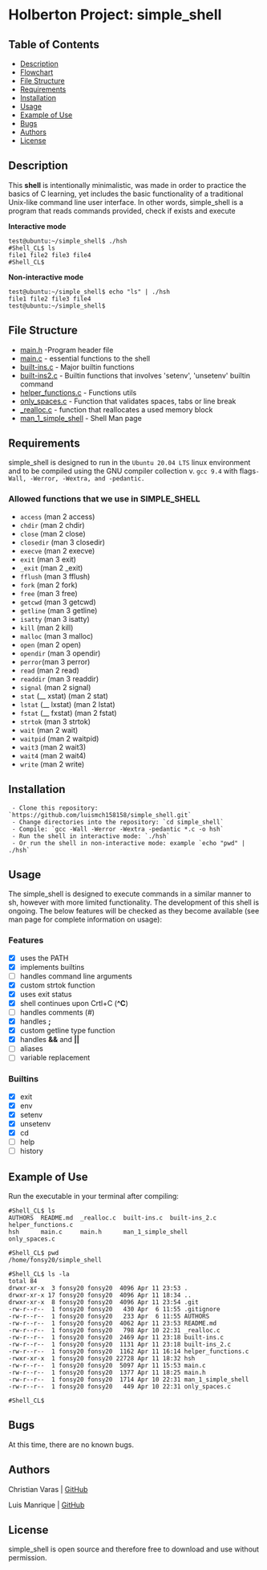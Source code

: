 # Holberton Project: simple_shell


## Table of Contents
* [Description](#description)
* [Flowchart](#flowchart)
* [File Structure](#file-structure)
* [Requirements](#requirements)
* [Installation](#installation)
* [Usage](#usage)
* [Example of Use](#example-of-use)
* [Bugs](#bugs)
* [Authors](#authors)
* [License](#license)
## Description

This **shell** is intentionally minimalistic, was made in order to practice the basics of C learning, yet includes the basic functionality of a traditional Unix-like command line user interface.
In other words, simple_shell is a program that reads commands provided, check if exists and execute

**Interactive mode**

    test@ubuntu:~/simple_shell$ ./hsh
    #Shell_CL$ ls
    file1 file2 file3 file4
    #Shell_CL$

**Non-interactive mode**

    test@ubuntu:~/simple_shell$ echo "ls" | ./hsh
    file1 file2 file3 file4
    test@ubuntu:~/simple_shell$

## File Structure
* [main.h](main.h) -Program header file
* [main.c](main.c) - essential functions to the shell
* [built-ins.c](built-ins.c) - Major builtin functions
* [built-ins2.c](built-ins2.c) - Builtin functions that involves 'setenv', 'unsetenv'  builtin command
* [helper_functions.c](helper_functions.c) - Functions utils
* [only_spaces.c](only_spaces.c) - Function that validates spaces, tabs or line break
* [_realloc.c](_realloc.c) - function that reallocates a used memory block
* [man_1_simple_shell](man_1_simple_shell) -  Shell Man page

## Requirements

simple_shell is designed to run in the `Ubuntu 20.04 LTS` linux environment and to be compiled using the GNU compiler collection v. `gcc 9.4` with flags`-Wall, -Werror, -Wextra, and -pedantic.`

### Allowed functions that we use in SIMPLE_SHELL
* `access` (man 2 access)
* `chdir` (man 2 chdir)
* `close` (man 2 close)
* `closedir` (man 3 closedir)
* `execve` (man 2 execve)
* `exit` (man 3 exit)
* `_exit` (man 2 _exit)
* `fflush` (man 3 fflush)
* `fork` (man 2 fork)
* `free` (man 3 free)
* `getcwd` (man 3 getcwd)
* `getline` (man 3 getline)
* `isatty` (man 3 isatty)
* `kill` (man 2 kill)
* `malloc` (man 3 malloc)
* `open` (man 2 open)
* `opendir` (man 3 opendir)
* `perror`(man 3 perror)
* `read` (man 2 read)
* `readdir` (man 3 readdir)
* `signal` (man 2 signal)
* `stat` (__ xstat) (man 2 stat)
* `lstat` (__ lxstat) (man 2 lstat)
* `fstat` (__ fxstat) (man 2 fstat)
* `strtok` (man 3 strtok)
* `wait` (man 2 wait)
* `waitpid` (man 2 waitpid)
* `wait3` (man 2 wait3)
* `wait4` (man 2 wait4)
* `write` (man 2 write)

## Installation

	 - Clone this repository: `https://github.com/luismch158158/simple_shell.git`
	 - Change directories into the repository: `cd simple_shell`
	 - Compile: `gcc -Wall -Werror -Wextra -pedantic *.c -o hsh`
	 - Run the shell in interactive mode: `./hsh`
	 - Or run the shell in non-interactive mode: example `echo "pwd" | ./hsh`

## Usage

The simple_shell is designed to execute commands in a similar manner to sh, however with more limited functionality. The development of this shell is ongoing. The below features will be checked as they become available (see man page for complete information on usage):
### Features
- [x] uses the PATH
- [x] implements builtins
- [ ] handles command line arguments
- [x] custom strtok function
- [x] uses exit status
- [x] shell continues upon Crtl+C (**^C**)
- [ ] handles comments (#)
- [x] handles **;**
- [x] custom getline type function
- [x] handles **&&** and **||**
- [ ] aliases
- [ ] variable replacement

### Builtins

- [x] exit
- [x] env
- [x] setenv
- [x] unsetenv
- [x] cd
- [ ] help
- [ ] history

## Example of Use
Run the executable in your terminal after compiling:
```
#Shell_CL$ ls
AUTHORS  README.md  _realloc.c  built-ins.c  built-ins_2.c  helper_functions.c
hsh  	 main.c     main.h  	man_1_simple_shell  	    only_spaces.c

#Shell_CL$ pwd
/home/fonsy20/simple_shell
```

```
#Shell_CL$ ls -la
total 84
drwxr-xr-x  3 fonsy20 fonsy20  4096 Apr 11 23:53 .
drwxr-xr-x 17 fonsy20 fonsy20  4096 Apr 11 18:34 ..
drwxr-xr-x  8 fonsy20 fonsy20  4096 Apr 11 23:54 .git
-rw-r--r--  1 fonsy20 fonsy20   430 Apr  6 11:55 .gitignore
-rw-r--r--  1 fonsy20 fonsy20   233 Apr  6 11:55 AUTHORS
-rw-r--r--  1 fonsy20 fonsy20  4062 Apr 11 23:53 README.md
-rw-r--r--  1 fonsy20 fonsy20   798 Apr 10 22:31 _realloc.c
-rw-r--r--  1 fonsy20 fonsy20  2469 Apr 11 23:18 built-ins.c
-rw-r--r--  1 fonsy20 fonsy20  1131 Apr 11 23:18 built-ins_2.c
-rw-r--r--  1 fonsy20 fonsy20  1162 Apr 11 16:14 helper_functions.c
-rwxr-xr-x  1 fonsy20 fonsy20 22728 Apr 11 18:32 hsh
-rw-r--r--  1 fonsy20 fonsy20  5097 Apr 11 15:53 main.c
-rw-r--r--  1 fonsy20 fonsy20  1377 Apr 11 18:25 main.h
-rw-r--r--  1 fonsy20 fonsy20  1714 Apr 10 22:31 man_1_simple_shell
-rw-r--r--  1 fonsy20 fonsy20   449 Apr 10 22:31 only_spaces.c

#Shell_CL$
```
## Bugs
At this time, there are no known bugs.

## Authors
Christian Varas | [GitHub](https://github.com/ChristianVaras)

Luis Manrique | [GitHub](https://github.com/luismch158158)

## License
simple_shell is open source and therefore free to download and use without permission.
